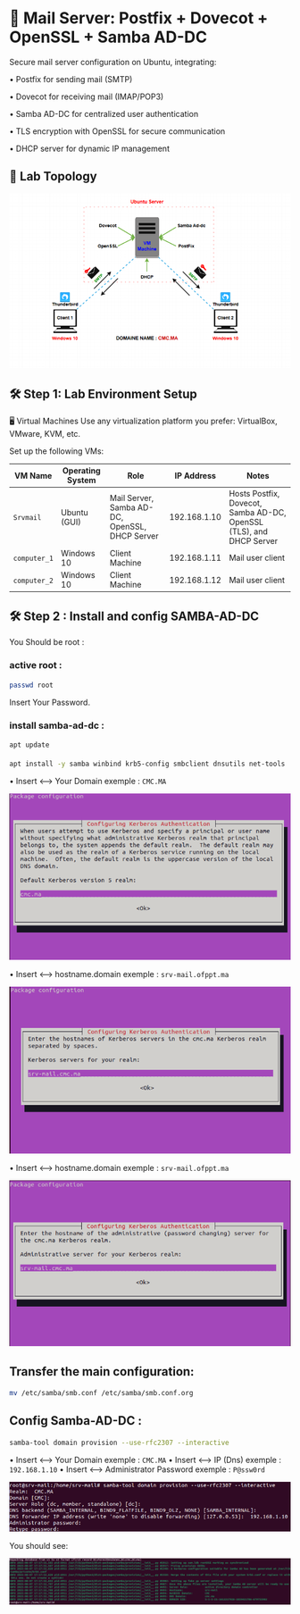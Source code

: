 # 📧 Mail Server: Postfix + Dovecot + OpenSSL + Samba AD-DC
Secure mail server configuration on Ubuntu, integrating:

• Postfix for sending mail (SMTP)

• Dovecot for receiving mail (IMAP/POP3)

• Samba AD-DC for centralized user authentication

• TLS encryption with OpenSSL for secure communication

• DHCP server for dynamic IP management

## 🧪 Lab Topology
![Lab Setup](images/pic_srvmail.png)

## 🛠 Step 1: Lab Environment Setup
🖥️ Virtual Machines
Use any virtualization platform you prefer: VirtualBox, VMware, KVM, etc.

Set up the following VMs:

| VM Name      | Operating System | Role                                           | IP Address   | Notes                                                                   |
| ------------ | ---------------- | ---------------------------------------------- | ------------ | ----------------------------------------------------------------------- |
| `Srvmail`    | Ubuntu (GUI)     | Mail Server, Samba AD-DC, OpenSSL, DHCP Server | 192.168.1.10 | Hosts Postfix, Dovecot, Samba AD-DC, OpenSSL (TLS), and DHCP Server |
| `computer_1` | Windows 10       | Client Machine                                 | 192.168.1.11 | Mail user client                                                        |
| `computer_2` | Windows 10       | Client Machine                                 | 192.168.1.12 | Mail user client                                                        |

## 🛠 Step 2 : Install and config SAMBA-AD-DC

You Should be root :

### active root :
```bash
passwd root
```
Insert Your Password.

### install samba-ad-dc :
```bash
apt update

apt install -y samba winbind krb5-config smbclient dnsutils net-tools
```
• Insert <--> Your Domain exemple : `CMC.MA`

![Step](images/step1.png)

• Insert <--> hostname.domain exemple : `srv-mail.ofppt.ma`

![Step](images/step2.png)

• Insert <--> hostname.domain exemple : `srv-mail.ofppt.ma`

![Step](images/step3.png)

## Transfer the main configuration:

```bash
mv /etc/samba/smb.conf /etc/samba/smb.conf.org
```

## Config Samba-AD-DC :

```bash
samba-tool domain provision --use-rfc2307 --interactive
```

• Insert <--> Your Domain exemple : `CMC.MA`
• Insert <--> IP (Dns) exemple : `192.168.1.10`
• Insert <--> Administrator Password exemple : `P@ssw0rd`

![Step](images/step4.png)

You should see: 

![Step](images/step5.png)
